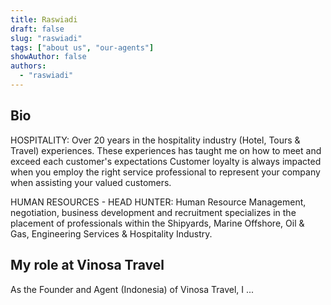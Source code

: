 ```yaml
---
title: Raswiadi
draft: false
slug: "raswiadi"
tags: ["about us", "our-agents"]
showAuthor: false
authors:
  - "raswiadi"
---
```


## Bio

HOSPITALITY: 
Over 20 years in the hospitality industry (Hotel, Tours & Travel) experiences. These experiences has taught me on how to meet and exceed each customer's expectations Customer loyalty is always impacted when you employ the right service professional to represent your company when assisting your valued customers.

HUMAN RESOURCES - HEAD HUNTER: 
Human Resource Management, negotiation, business development and recruitment specializes in the placement of professionals within the Shipyards, Marine Offshore, Oil & Gas, Engineering Services & Hospitality Industry.

## My role at Vinosa Travel

As the Founder and Agent (Indonesia) of Vinosa Travel, I ...















